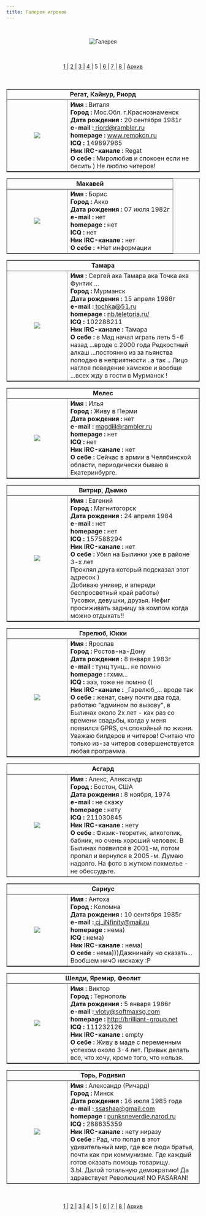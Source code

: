 ```yaml
---
title: Галерея игроков
---
```


&nbsp;

<p style='text-align: center'>
<img src="/img/tit_gallery.jpg" alt='Галерея' />
</p>

<br/>
<br/>
<center>
<a href="/gal_pl/"> 1 </a>|
<a href="/gal_pl/2"> 2 </a>|
<a href="/gal_pl/3"> 3 </a>|
<a href="/gal_pl/4"> 4 </a>|
5 |
<a href="/gal_pl/6"> 6 </a>|
<a href="/gal_pl/7"> 7 </a>|
<a href="/gal_pl/8"> 8 </a>|
<a href="/gal_pl/arc"> Архив </a>
</center>
<br/>
<br/>

<table align=center width=450 cellspacing=0 cellpadding=0 border=1><tr>
<td colspan=2 align=center><b>Регат, Кайнур, Риорд</b></td></tr>
<tr><td width=140 align=center valign=middle>
<a data-fslightbox href="/img_gallery_pl/regat.jpg" border=0>
<img src="/img_gallery_pl/regat_sm.jpg" border=0>
</a></td>
<td><b>Имя :</b> Виталя<br>
<b>Город :</b> Мос.Обл. г.Краснознаменск<br>
<b>Дата рождения :</b> 20 сентября 1981г<br>
<b>e-mail :<a href="mailto:riord@rambler.ru"></b> riord@rambler.ru</a><br>
<b>homepage :</b> <a href="www.remokon.ru">www.remokon.ru</a><br>
<b>ICQ :</b> 149897965<br>
<b>Ник IRC-канале :</b> Regat<br>
<b>О себе :</b> Миролюбив и спокоен если не бесить ) Не люблю читеров!<br> 
</td></tr>
</table><table align=center width=450 cellspacing=0 cellpadding=0 border=1><tr>
<td colspan=2 align=center><b>Макавей</b></td></tr>
<tr><td width=140 align=center valign=middle>
<a data-fslightbox href="/img_gallery_pl/mackawaj.jpg" border=0>
<img src="/img_gallery_pl/mackawaj_sm.jpg" border=0>
</a></td>
<td><b>Имя :</b> Борис<br>
<b>Город :</b> Акко<br>
<b>Дата рождения :</b> 07 июля 1982г<br>
<b>e-mail : </b>нет<br>
<b>homepage : </b> нет<br>
<b>ICQ :</b> нет<br>
<b>Ник IRC-канале : </b> нет<br>
<b>О себе : </b> *Нет информации<br> 
</td></tr>
</table><table align=center width=450 cellspacing=0 cellpadding=0 border=1><tr>
<td colspan=2 align=center><b>Тамара</b></td></tr>
<tr><td width=140 align=center valign=middle>
<a data-fslightbox href="/img_gallery_pl/tamara.jpg" border=0>
<img src="/img_gallery_pl/tamara_sm.jpg" border=0>
</a></td>
<td><b>Имя :</b> Сергей ака Тамара ака Точка ака Фунтик ...<br>
<b>Город :</b> Мурманск<br>
<b>Дата рождения :</b> 15 апреля 1986г<br>
<b>e-mail :<a href="mailto:tochka@51.ru"></b> tochka@51.ru</a><br>
<b>homepage :</b> <a href="nb.teletoria.ru/">nb.teletoria.ru/</a><br>
<b>ICQ :</b> 102288211<br>
<b>Ник IRC-канале :</b> Тамара<br>
<b>О себе :</b> в Мад начал играть леть 5-6 назад ...вроде с 2000 года
Редкостный алкаш ...постоянно из за пьянства поподаю в неприятности ..а так ..
Лицо наглое поведение хамское  и вообще ...всех жду в  гости в Мурманск ! <br> 
</td></tr>
</table>
<table align=center width=450 cellspacing=0 cellpadding=0 border=1><tr>
<td colspan=2 align=center><b>Мелес</b></td></tr>
<tr><td width=140 align=center valign=middle>
<a data-fslightbox href="/img_gallery_pl/meles.jpg" border=0>
<img src="/img_gallery_pl/meles_sm.jpg" border=0>
</a></td>
<td><b>Имя :</b> Илья<br>
<b>Город :</b> Живу в Перми<br>
<b>Дата рождения :</b> нет<br>
<b>e-mail :</b> <a href="mailto:magdiil@rambler.ru"> magdiil@rambler.ru</a><br>
<b>homepage :</b> нет<br>
<b>ICQ :</b> нет<br>
<b>Ник IRC-канале :</b> нет<br>
<b>О себе :</b> Сейчас в армии в Челябинской области, периодически бываю 
в Екатеринбурге.<br> 
</td></tr>
</table>
<table align=center width=450 cellspacing=0 cellpadding=0 border=1><tr>
<td colspan=2 align=center><b>Витрир, Дымко</b></td></tr>
<tr><td width=140 align=center valign=middle>
<a data-fslightbox href="/img_gallery_pl/vitrir.jpg" border=0>
<img src="/img_gallery_pl/vitrir_sm.jpg" border=0>
</a></td>
<td><b>Имя :</b> Евгений<br>
<b>Город :</b> Магнитогорск<br>
<b>Дата рождения :</b> 24 апреля 1984<br>
<b>e-mail :</b> нет<br>
<b>homepage :</b> нет<br>
<b>ICQ :</b> 157588294<br>
<b>Ник IRC-канале :</b> нет<br>
<b>О себе :</b> Убил на Былинки уже в районе 3-х лет<br>
Проклял друга который подсказал этот адресок )<br>
Добиваю универ, и впереди беспросветный край работы)<br>
Тусовки, девушки, друзья. Нефиг просиживать задницу за компом
когда можно отдыхать!!<br> 
</td></tr>
</table>
<table align=center width=450 cellspacing=0 cellpadding=0 border=1><tr>
<td colspan=2 align=center><b>Гарелюб, Юкки</b></td></tr>
<tr><td width=140 align=center valign=middle>
<a data-fslightbox href="/img_gallery_pl/garelub.jpg" border=0>
<img src="/img_gallery_pl/garelub_sm.jpg" border=0>
</a></td>
<td><b>Имя :</b> Ярослав<br>
<b>Город :</b> Ростов-на-Дону<br>
<b>Дата рождения :</b> 8 января 1983г<br>
<b>e-mail : </b> тунц тунц... не помню<br>
<b>homepage :</b> гхмм...<br>
<b>ICQ :</b> эээ, тоже не помню ((<br>
<b>Ник IRC-канале :</b> _Гарелюб_... вроде так<br>
<b>О себе :</b> женат, сыну почти два года, работаю "админом по вызову", в Былинах около 2х лет - как раз со времени свадьбы, когда у меня появился GPRS, оч.спокойный по жизни. Уважаю билдеров и читеров! Считаю что только из-за читеров совершенствуется любая программа.<br> 
</td></tr>
</table>
<table align=center width=450 cellspacing=0 cellpadding=0 border=1><tr>
<td colspan=2 align=center><b>Асгард</b></td></tr>
<tr><td width=140 align=center valign=middle>
<a data-fslightbox href="/img_gallery_pl/asgard.jpg" border=0>
<img src="/img_gallery_pl/asgard_sm.jpg" border=0>
</a></td>
<td><b>Имя :</b> Алекс, Александр<br>
<b>Город :</b> Бостон, США<br>
<b>Дата рождения :</b> 8 ноября, 1974<br>
<b>e-mail :</b> не скажу<br>
<b>homepage :</b> нету<br>
<b>ICQ :</b> 211030845<br>
<b>Ник IRC-канале :</b> нету<br>
<b>О себе :</b> Физик-теоретик, алкоголик, бабник, но очень хороший человек. В Былинах появился в 2001-м, потом пропал и вернулся в 2005-м. Думаю надолго. На фото в жутком похмелье - не обессудьте.<br> 
</td></tr>
</table>
<table align=center width=450 cellspacing=0 cellpadding=0 border=1><tr>
<td colspan=2 align=center><b>Сариус</b></td></tr>
<tr><td width=140 align=center valign=middle>
<a data-fslightbox href="/img_gallery_pl/sarius.jpg" border=0>
<img src="/img_gallery_pl/sarius_sm.jpg" border=0>
</a></td>
<td><b>Имя :</b> Антоха<br>
<b>Город :</b> Коломна<br>
<b>Дата рождения :</b> 10 сентября 1985г<br>
<b>e-mail :<a href="mailto:cj_iNfinity@mail.ru"></b> cj_iNfinity@mail.ru</a><br>
<b>homepage :</b> нема)<br>
<b>ICQ :</b> нема)<br>
<b>Ник IRC-канале :</b> нема)<br>
<b>О себе :</b> нема)))Дажнинайу чо сказать... Вообшем ничО нискажу :Р<br> 
</td></tr>
</table>
<table align=center width=450 cellspacing=0 cellpadding=0 border=1><tr>
<td colspan=2 align=center><b>Шелди, Яремир, Феолит </b></td></tr>
<tr><td width=140 align=center valign=middle>
<a data-fslightbox href="/img_gallery_pl/sheldy.jpg" border=0>
<img src="/img_gallery_pl/sheldy_sm.jpg" border=0>
</a></td>
<td><b>Имя :</b> Виктор <br>
<b>Город :</b> Тернополь<br>
<b>Дата рождения :</b> 5 января 1986г <br>
<b>e-mail :<a href="mailto:vloty@softmaxsg.com"></b> vloty@softmaxsg.com</a><br>
<b>homepage :</b> <a href="http://brilliant-group.net ">http://brilliant-group.net</a><br>
<b>ICQ :</b> 111232126 <br>
<b>Ник IRC-канале :</b> empty <br>
<b>О себе :</b> Живу в маде с переменным успехом около 3-4 лет. Привык делать все, что хочу, кроме того, что нельзя. <br> 
</td></tr>
</table>
<table align=center width=450 cellspacing=0 cellpadding=0 border=1><tr>
<td colspan=2 align=center><b>Торь, Родивил</b></td></tr>
<tr><td width=140 align=center valign=middle>
<a data-fslightbox href="/img_gallery_pl/tor.jpg" border=0>
<img src="/img_gallery_pl/tor_sm.jpg" border=0>
</a></td>
<td><b>Имя :</b> Александр (Ричард)<br>
<b>Город :</b> Минск<br>
<b>Дата рождения :</b> 16 июля 1985 года<br>
<b>e-mail :<a href="mailto:ssashaa@gmail.com"></b> ssashaa@gmail.com</a><br>
<b>homepage :</b> <a href="punksneverdie.narod.ru">punksneverdie.narod.ru</a><br>
<b>ICQ :</b> 288635359<br>
<b>Ник IRC-канале :</b> нету ниразу<br>
<b>О себе :</b>  Рад, что попал в этот удивительный мир, где все люди братья, почти как при коммунизме. Где каждый готов оказать помощь товарищу.<br> 
З.Ы. Далой тотальную демократию! Да здравствует Революция! NO PASARAN!<br> 
</td></tr>
</table>

<br/>
<br/>
<center>
<a href="/gal_pl/"> 1 </a>|
<a href="/gal_pl/2"> 2 </a>|
<a href="/gal_pl/3"> 3 </a>|
<a href="/gal_pl/4"> 4 </a>|
5 |
<a href="/gal_pl/6"> 6 </a>|
<a href="/gal_pl/7"> 7 </a>|
<a href="/gal_pl/8"> 8 </a>|
<a href="/gal_pl/arc"> Архив </a>
</center>
